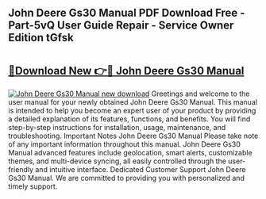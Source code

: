 ## John Deere Gs30 Manual PDF Download Free - Part-5vQ User Guide Repair - Service Owner Edition tGfsk

# <h2><a href="http://bc87802.oget.top/?id=John+Deere+Gs30+Manual">🔗Download New 👉🔴 John Deere Gs30 Manual</a></h2>

[![John Deere Gs30 Manual new download](https://i.imgur.com/5g1atiW.png)](http://bc87802.oget.top/?id=John+Deere+Gs30+Manual)
Greetings and welcome to the user manual for your newly obtained John Deere Gs30 Manual. This manual is intended to help you become an expert user of your product by providing a detailed explanation of its features, functions, and benefits. You will find step-by-step instructions for installation, usage, maintenance, and troubleshooting. Important Notes John Deere Gs30 Manual Please take note of any important information throughout this manual. John Deere Gs30 Manual advanced features include geolocation, smart alerts, customizable themes, and multi-device syncing, all easily controlled through the user-friendly and intuitive interface. Dedicated Customer Support John Deere Gs30 Manual. We are committed to providing you with personalized and timely support.
